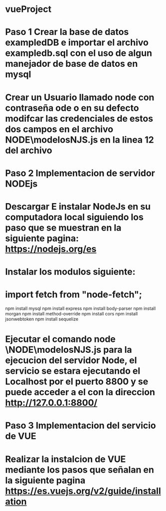 # vueProject

# Paso 1 Crear la base de datos exampledDB e importar el archivo exampledb.sql con el uso de algun manejador de base de datos en mysql

# Crear un Usuario llamado node con contraseña ode o en su defecto modifcar las credenciales de estos dos campos en el archivo NODE\modelosNJS.js en la linea 12 del archivo

# Paso 2 Implementacion de servidor NODEjs

# Descargar E instalar NodeJs en su computadora local siguiendo los paso que se muestran en la siguiente pagina: https://nodejs.org/es

# Instalar los modulos siguiente:

# import fetch from "node-fetch";

npm install mysql
npm install express
npm install body-parser
npm install morgan
npm install method-override
npm install cors
npm install jsonwebtoken
npm install sequelize

# Ejecutar el comando node \NODE\modelosNJS.js para la ejecucion del servidor Node, el servicio se estara ejecutando el Localhost por el puerto 8800 y se puede acceder a el con la direccion http://127.0.0.1:8800/

# Paso 3 Implementacion del servicio de VUE

# Realizar la instalcion de VUE mediante los pasos que señalan en la siguiente pagina https://es.vuejs.org/v2/guide/installation

#
